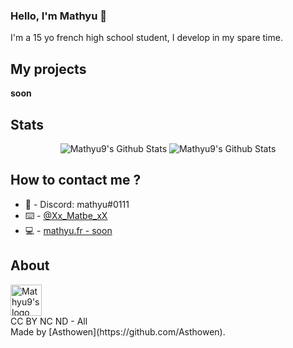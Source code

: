 ### Hello, I'm Mathyu 🖖

I'm a 15 yo french high school student, I develop in my spare time.

## My projects
  **soon**

## Stats
<p align="center">
  <img alt="Mathyu9's Github Stats" src="https://github-readme-stats.vercel.app/api?username=Matbe9&show_icons=true&hide_border=true&theme=tokyonight&hide=issues" />
  <img alt="Mathyu9's Github Stats" src="https://github-readme-stats.vercel.app/api/top-langs/?username=Matbe9&show_icons=true&layout=compact&hide_border=true&theme=tokyonight" />
</p>

## How to contact me ?
* 📯 - Discord: mathyu#0111
* ⌨️ - [@Xx_Matbe_xX](https://twitter.com/Xx_Matbe_xX)
* 💻 - [mathyu.fr - soon](#)

## About
<img alt="Mathyu9's logo" src="https://avatars.githubusercontent.com/u/59774749?v=4" width="50px" />
<br/>
CC BY NC ND - All <br>
Made by [Asthowen](https://github.com/Asthowen).
